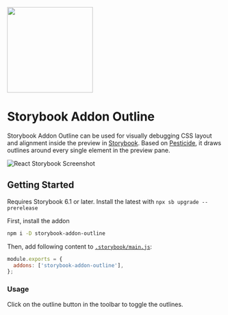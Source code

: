 <img src="https://user-images.githubusercontent.com/42671/99124121-926ce480-25cf-11eb-80c9-44dc2be6b5b3.png" width="200" height="200">

# Storybook Addon Outline

Storybook Addon Outline can be used for visually debugging CSS layout and alignment inside the preview in [Storybook](https://storybook.js.org). Based on [Pesticide](https://github.com/mrmrs/pesticide), it draws outlines around every single element in the preview pane.

![React Storybook Screenshot](https://user-images.githubusercontent.com/42671/98158421-dada2300-1ea8-11eb-8619-af1e7018e1ec.png)

## Getting Started

Requires Storybook 6.1 or later. Install the latest with `npx sb upgrade --prerelease`

First, install the addon

```sh
npm i -D storybook-addon-outline
```

Then, add following content to [`.storybook/main.js`](https://storybook.js.org/docs/react/configure/overview#configure-your-storybook-project):

```js
module.exports = {
  addons: ['storybook-addon-outline'],
};
```

### Usage

Click on the outline button in the toolbar to toggle the outlines.

